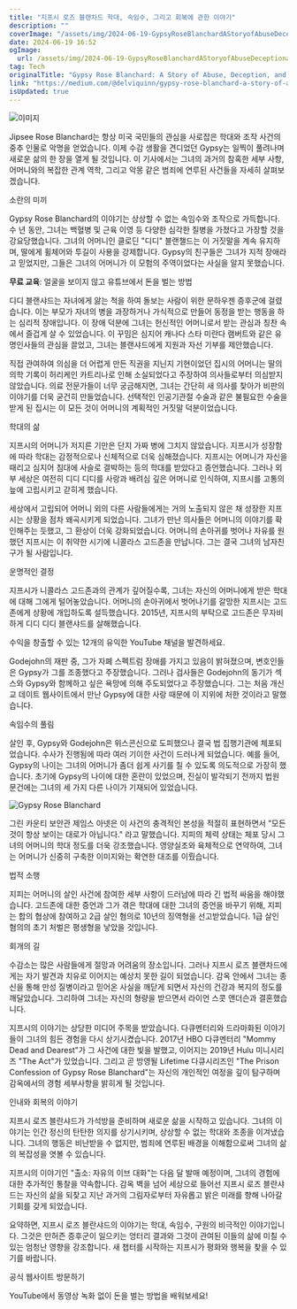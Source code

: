 ```yaml
---
title: "지프시 로즈 블랜차드 학대, 속임수, 그리고 회복에 관한 이야기"
description: ""
coverImage: "/assets/img/2024-06-19-GypsyRoseBlanchardAStoryofAbuseDeceptionandRedemption_0.png"
date: 2024-06-19 16:52
ogImage:
  url: /assets/img/2024-06-19-GypsyRoseBlanchardAStoryofAbuseDeceptionandRedemption_0.png
tag: Tech
originalTitle: "Gypsy Rose Blanchard: A Story of Abuse, Deception, and Redemption"
link: "https://medium.com/@delviquinn/gypsy-rose-blanchard-a-story-of-abuse-deception-and-redemption-5947b7ab1c82"
isUpdated: true
---
```


![이미지](/assets/img/2024-06-19-GypsyRoseBlanchardAStoryofAbuseDeceptionandRedemption_0.png)

Jipsee Rose Blanchard는 항상 미국 국민들의 관심을 사로잡은 학대와 조작 사건의 중추 인물로 악명을 얻었습니다. 이제 수감 생활을 견디었던 Gypsy는 일찍이 풀려나며 새로운 삶의 한 장을 열게 될 것입니다. 이 기사에서는 그녀의 과거의 참혹한 세부 사항, 어머니와의 복잡한 관계 역학, 그리고 악몽 같은 범죄에 연루된 사건들을 자세히 살펴보겠습니다.

소란의 미끼

Gypsy Rose Blanchard의 이야기는 상상할 수 없는 속임수와 조작으로 가득합니다. 수 년 동안, 그녀는 백혈병 및 근육 이영 등 다양한 심각한 질병을 가졌다고 가장할 것을 강요당했습니다. 그녀의 어머니인 클로딘 "디디" 블랜챌드는 이 거짓말을 계속 유지하며, 딸에게 휠체어와 투길이 사용을 강제합니다. Gypsy의 친구들은 그녀가 지적 장애라고 믿었지만, 그들은 그녀의 어머니가 이 모험의 주역이었다는 사실을 알지 못했습니다.

<!-- cozy-coder - 수평 -->

<ins class="adsbygoogle"
     style="display:block"
     data-ad-client="ca-pub-4877378276818686"
     data-ad-slot="1107185301"
     data-ad-format="auto"
     data-full-width-responsive="true"></ins>

<script>
     (adsbygoogle = window.adsbygoogle || []).push({});
</script>

**무료 교육**: 얼굴을 보이지 않고 유튜브에서 돈을 벌는 방법

디디 블랜샤드는 자녀에게 앓는 척을 하여 돌보는 사람이 위한 문하우젠 증후군에 걸렸습니다. 이는 부모가 자녀의 병을 과장하거나 가식적으로 만들어 동정을 받는 행동을 하는 심리적 장애입니다. 이 장애 덕분에 그녀는 헌신적인 어머니로서 받는 관심과 칭찬 속에서 즐겁게 살 수 있었습니다. 이 꾸밈은 심지어 캐나다 스타 미란다 램버트와 같은 유명인사들의 관심을 끌었고, 그녀는 블랜샤드에게 지원과 자선 기부를 제안했습니다.

직접 관여하여 의심을 더 어렵게 만든 직권을 지닌지 기현이었던 집시의 어머니는 딸의 의학 기록이 허리케인 카트리나로 인해 소실되었다고 주장하여 의사들로부터 의심받지 않았습니다. 의료 전문가들이 너무 궁금해지면, 그녀는 간단히 새 의사를 찾아가 비판의 이야기를 더욱 굳건히 만들었습니다. 선택적인 인공기관절 수술과 같은 불필요한 수술을 받게 된 집시는 이 모든 것이 어머니의 계획적인 거짓말 덕분이었습니다.

학대의 삶

<!-- cozy-coder - 수평 -->

<ins class="adsbygoogle"
     style="display:block"
     data-ad-client="ca-pub-4877378276818686"
     data-ad-slot="1107185301"
     data-ad-format="auto"
     data-full-width-responsive="true"></ins>

<script>
     (adsbygoogle = window.adsbygoogle || []).push({});
</script>

지프시의 어머니가 저지른 기만은 단지 가짜 병에 그치지 않았습니다. 지프시가 성장함에 따라 학대는 감정적으로나 신체적으로 더욱 심해졌습니다. 지프시는 어머니가 자신을 때리고 심지어 침대에 사슬로 결박하는 등의 학대를 받았다고 증언했습니다. 그러나 외부 세상은 여전히 디디 디디를 사랑과 배려심 깊은 어머니로 인식하여, 지프시를 고통의 늪에 고립시키고 갇히게 했습니다.

세상에서 고립되어 어머니 외의 다른 사람들에게는 거의 노출되지 않은 채 성장한 지프시는 상황을 점차 왜곡시키게 되었습니다. 그녀가 만난 의사들은 어머니의 이야기를 확인해주는 듯했고, 그 환상이 더욱 강화되었습니다. 어머니의 손아귀를 벗어나 자유를 원했던 지프시는 이 취약한 시기에 니콜라스 고드존을 만납니다. 그는 결국 그녀의 남자친구가 될 사람입니다.

운명적인 결정

지프시가 니콜라스 고드존과의 관계가 깊어질수록, 그녀는 자신의 어머니에게 받은 학대에 대해 그에게 털어놓았습니다. 어머니의 손아귀에서 벗어나기를 갈망한 지프시는 고드존에게 상황에 개입하도록 설득했습니다. 2015년, 지프시의 부탁으로 고드존은 무자비하게 디디 디디 블랜샤드를 살해했습니다.

<!-- cozy-coder - 수평 -->

<ins class="adsbygoogle"
     style="display:block"
     data-ad-client="ca-pub-4877378276818686"
     data-ad-slot="1107185301"
     data-ad-format="auto"
     data-full-width-responsive="true"></ins>

<script>
     (adsbygoogle = window.adsbygoogle || []).push({});
</script>

수익을 창출할 수 있는 12개의 유익한 YouTube 채널을 발견하세요.

Godejohn의 재판 중, 그가 자폐 스펙트럼 장애를 가지고 있음이 밝혀졌으며, 변호인들은 Gypsy가 그를 조종했다고 주장했습니다. 그러나 검사들은 Godejohn의 동기가 섹스와 Gypsy와 함께하고 싶은 욕망에 의해 주도되었다고 주장했습니다. 그는 처음 개신교 데이트 웹사이트에서 만난 Gypsy에 대한 사랑 때문에 이 지위에 처한 것이라고 말했습니다.

속임수의 풀림

살인 후, Gypsy와 Godejohn은 위스콘신으로 도피했으나 결국 법 집행기관에 체포되었습니다. 수사가 진행됨에 따라 여러 기이한 사건이 드러나게 되었습니다. 예를 들어, Gypsy의 나이는 그녀의 어머니가 좀더 쉽게 사기를 칠 수 있도록 의도적으로 가장히 했습니다. 초기에 Gypsy의 나이에 대한 혼란이 있었으며, 진실이 발각되기 전까지 법원 문건에는 그녀의 세 가지 다른 나이가 기재되어 있었습니다.

<!-- cozy-coder - 수평 -->

<ins class="adsbygoogle"
     style="display:block"
     data-ad-client="ca-pub-4877378276818686"
     data-ad-slot="1107185301"
     data-ad-format="auto"
     data-full-width-responsive="true"></ins>

<script>
     (adsbygoogle = window.adsbygoogle || []).push({});
</script>

![Gypsy Rose Blanchard](/assets/img/2024-06-19-GypsyRoseBlanchardAStoryofAbuseDeceptionandRedemption_1.png)

그린 카운티 보안관 제임스 아넷은 이 사건의 충격적인 본성을 적절히 표현하면서 "모든 것이 항상 보이는 대로가 아닙니다." 라고 말했습니다. 지피의 체력 상태는 체포 당시 그녀의 어머니의 학대 정도를 더욱 강조했습니다. 영양실조와 육체적으로 연약하여, 그녀는 어머니가 신중히 구축한 이미지와는 확연한 대조를 이뤘습니다.

법적 소행

지피는 어머니의 살인 사건에 참여한 세부 사항이 드러남에 따라 긴 법적 싸움을 해야했습니다. 고드존에 대한 증언과 그가 겪은 학대에 대한 그녀의 증언을 바꾸기 위해, 지피는 합의 협상에 참여하고 2급 살인 혐의로 10년의 징역형을 선고받았습니다. 1급 살인 혐의의 초기 처벌은 평생형을 낳았을 것입니다.

<!-- cozy-coder - 수평 -->

<ins class="adsbygoogle"
     style="display:block"
     data-ad-client="ca-pub-4877378276818686"
     data-ad-slot="1107185301"
     data-ad-format="auto"
     data-full-width-responsive="true"></ins>

<script>
     (adsbygoogle = window.adsbygoogle || []).push({});
</script>

회개의 길

수감소는 많은 사람들에게 절망과 어려움의 장소입니다. 그러나 지프시 로즈 블랜차드에게는 자기 발견과 치유로 이어지는 예상치 못한 길이 되었습니다. 감옥 안에서 그녀는 종신을 통해 만성 질병이라고 믿어온 사실을 깨닫게 되면서 자신의 건강과 복지의 정도를 깨달았습니다. 그리하여 그녀는 자신의 형량을 받으면서 라이언 스콧 앤더슨과 결혼했습니다.

지프시의 이야기는 상당한 미디어 주목을 받았습니다. 다큐멘터리와 드라마화된 이야기들이 그녀의 힘든 경험을 다시 상기시켰습니다. 2017년 HBO 다큐멘터리 "Mommy Dead and Dearest"가 그 사건에 대한 빛을 발했고, 이어지는 2019년 Hulu 미니시리즈 "The Act"가 있었습니다. 그리고 곧 방영될 Lifetime 다큐시리즈인 "The Prison Confession of Gypsy Rose Blanchard"는 자신의 개인적인 여정을 깊이 탐구하며 감옥에서의 경험 세부사항을 밝히게 될 것입니다.

인내와 회복의 이야기

<!-- cozy-coder - 수평 -->

<ins class="adsbygoogle"
     style="display:block"
     data-ad-client="ca-pub-4877378276818686"
     data-ad-slot="1107185301"
     data-ad-format="auto"
     data-full-width-responsive="true"></ins>

<script>
     (adsbygoogle = window.adsbygoogle || []).push({});
</script>

지프시 로즈 블란샤드가 가석방을 준비하며 새로운 삶을 시작하고 있습니다. 그녀의 이야기는 인간 정신의 탄탄한 의지를 상기시키며, 상상할 수 없는 학대와 조종을 이겨냈습니다. 그녀의 행동은 비난받을 수 없지만, 범죄에 연루된 배경을 이해함으로써 그녀의 삶의 복잡성을 엿볼 수 있습니다.

지프시의 이야기인 "출소: 자유의 이브 대화"는 다음 달 발매 예정이며, 그녀의 경험에 대한 추가적인 통찰을 약속합니다. 감옥 벽을 넘어 세상으로 들어선 지프시 로즈 블란샤드는 자신의 삶을 되찾고 지난 과거의 그림자로부터 자유롭고 밝은 미래를 향해 나아갈 기회를 갖게 되었습니다.

요약하면, 지프시 로즈 블란샤드의 이야기는 학대, 속임수, 구원의 비극적인 이야기입니다. 그것은 만허즌 증후군이 일으키는 엉터리 결과와 그것이 관여된 이들의 삶에 미칠 수 있는 엄청난 영향을 강조합니다. 새 챕터를 시작하는 지프시가 평화와 행복을 찾을 수 있기를 바랍니다.

공식 웹사이트 방문하기

<!-- cozy-coder - 수평 -->

<ins class="adsbygoogle"
     style="display:block"
     data-ad-client="ca-pub-4877378276818686"
     data-ad-slot="1107185301"
     data-ad-format="auto"
     data-full-width-responsive="true"></ins>

<script>
     (adsbygoogle = window.adsbygoogle || []).push({});
</script>

YouTube에서 동영상 녹화 없이 돈을 벌는 방법을 배워보세요!
